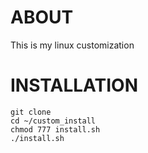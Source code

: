# ABOUT
This is my linux customization
# INSTALLATION
```
git clone
cd ~/custom_install
chmod 777 install.sh
./install.sh
```
